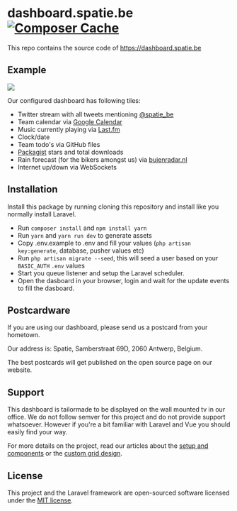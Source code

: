 # dashboard.spatie.be [![Composer Cache](https://shield.with.social/cc/github/spatie/dashboard.spatie.be/master.svg?style=flat-square)](https://packagist.org/packages/laravel/framework)

This repo contains the source code of https://dashboard.spatie.be

## Example

<img style="max-width:100%; height: auto" src="http://spatie.github.io/dashboard.spatie.be/images/screenshot2017.png">

Our configured dashboard has following tiles:

- Twitter stream with all tweets mentioning [@spatie_be](https://twitter.com/spatie_be)
- Team calendar via [Google Calendar](https://google.com/calendar)
- Music currently playing via [Last.fm](https://last.fm)
- Clock/date
- Team todo's via GitHub files
- [Packagist](https://packagist.org/) stars and total downloads
- Rain forecast (for the bikers amongst us) via [buienradar.nl](http://buienradar.nl)
- Internet up/down via WebSockets

## Installation

Install this package by running cloning this repository and install like you normally install Laravel.

- Run `composer install` and `npm install yarn`
- Run `yarn` and `yarn run dev` to generate assets
- Copy .env.example to .env and fill your values (`php artisan key:generate`, database, pusher values etc)
- Run `php artisan migrate --seed`, this will seed a user based on your `BASIC_AUTH` `.env` values
- Start you queue listener and setup the Laravel scheduler.
- Open the dasboard in your browser, login and wait for the update events to fill the dasboard.

## Postcardware

If you are using our dashboard, please send us a postcard from your hometown.

Our address is: Spatie, Samberstraat 69D, 2060 Antwerp, Belgium.

The best postcards will get published on the open source page on our website.

## Support
This dashboard is tailormade to be displayed on the wall mounted tv in our office. We do not follow semver for this project and do not provide support whatsoever. However if you're a bit familiar with Laravel and Vue you should easily find your way.

For more details on the project, read our articles about the [setup and components](https://murze.be/2016/06/building-dashboard-using-laravel-vue/) or the [custom grid design](https://murze.be/2016/06/grid-layout-dashboard/).

## License

This project and the Laravel framework are open-sourced software licensed under the [MIT license](http://opensource.org/licenses/MIT).
